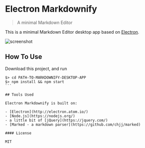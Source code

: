 # Electron Markdownify

> A minimal Markdown Editor

This is a minimal Markdown Editor desktop app based on [Electron](http://electron.atom.io).

![screenshot](https://raw.githubusercontent.com/amitmerchant1990/electron-markdownify/master/img/markdownify.gif)

## How To Use

Download this project, and run

````
$> cd PATH-TO-MARKDOWNIFY-DESKTOP-APP
$> npm install && npm start
```

## Tools Used

Electron Markdownify is built on:

- [Electron](http://electron.atom.io/)
- [Node.js](https://nodejs.org/)
- a little bit of [jQuery](https://jquery.com/)
- [Marked - a markdown parser](https://github.com/chjj/marked)

#### License

MIT
